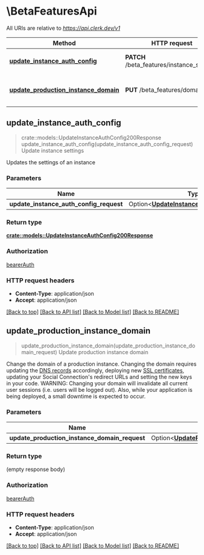 # \BetaFeaturesApi

All URIs are relative to *https://api.clerk.dev/v1*

Method | HTTP request | Description
------------- | ------------- | -------------
[**update_instance_auth_config**](BetaFeaturesApi.md#update_instance_auth_config) | **PATCH** /beta_features/instance_settings | Update instance settings
[**update_production_instance_domain**](BetaFeaturesApi.md#update_production_instance_domain) | **PUT** /beta_features/domain | Update production instance domain



## update_instance_auth_config

> crate::models::UpdateInstanceAuthConfig200Response update_instance_auth_config(update_instance_auth_config_request)
Update instance settings

Updates the settings of an instance

### Parameters


Name | Type | Description  | Required | Notes
------------- | ------------- | ------------- | ------------- | -------------
**update_instance_auth_config_request** | Option<[**UpdateInstanceAuthConfigRequest**](UpdateInstanceAuthConfigRequest.md)> |  |  |

### Return type

[**crate::models::UpdateInstanceAuthConfig200Response**](UpdateInstanceAuthConfig_200_response.md)

### Authorization

[bearerAuth](../README.md#bearerAuth)

### HTTP request headers

- **Content-Type**: application/json
- **Accept**: application/json

[[Back to top]](#) [[Back to API list]](../README.md#documentation-for-api-endpoints) [[Back to Model list]](../README.md#documentation-for-models) [[Back to README]](../README.md)


## update_production_instance_domain

> update_production_instance_domain(update_production_instance_domain_request)
Update production instance domain

Change the domain of a production instance.  Changing the domain requires updating the [DNS records](https://clerk.com/docs/deployments/overview#dns-records) accordingly, deploying new [SSL certificates](https://clerk.com/docs/deployments/overview#deploy), updating your Social Connection's redirect URLs and setting the new keys in your code.  WARNING: Changing your domain will invalidate all current user sessions (i.e. users will be logged out). Also, while your application is being deployed, a small downtime is expected to occur.

### Parameters


Name | Type | Description  | Required | Notes
------------- | ------------- | ------------- | ------------- | -------------
**update_production_instance_domain_request** | Option<[**UpdateProductionInstanceDomainRequest**](UpdateProductionInstanceDomainRequest.md)> |  |  |

### Return type

 (empty response body)

### Authorization

[bearerAuth](../README.md#bearerAuth)

### HTTP request headers

- **Content-Type**: application/json
- **Accept**: application/json

[[Back to top]](#) [[Back to API list]](../README.md#documentation-for-api-endpoints) [[Back to Model list]](../README.md#documentation-for-models) [[Back to README]](../README.md)

